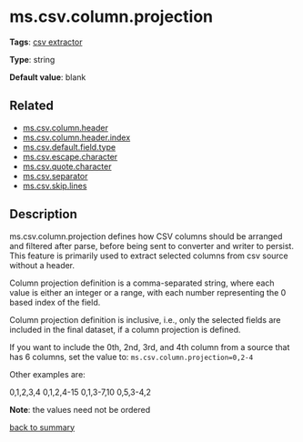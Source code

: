 # ms.csv.column.projection

**Tags**: 
[csv extractor](categories.md#csv-extractor-properties)

**Type**: string

**Default value**: blank

## Related 
- [ms.csv.column.header](ms.csv.column.header.md)
- [ms.csv.column.header.index](ms.csv.column.header.index.md)
- [ms.csv.default.field.type](ms.csv.default.field.type.md)
- [ms.csv.escape.character](ms.csv.escape.character.md)
- [ms.csv.quote.character]()
- [ms.csv.separator]()
- [ms.csv.skip.lines](ms.csv.skip.lines.md)

## Description

ms.csv.column.projection defines how CSV columns should be arranged and filtered after parse,
before being sent to converter and writer to persist. 
This feature is primarily used to extract selected columns from csv source without a header.

Column projection definition is a comma-separated string, where each value is either an 
integer or a range, with each number representing the 0 based index of the field.

Column projection definition is inclusive, i.e., only the selected fields are included
in the final dataset, if a column projection is defined.  

If you want to include the 0th, 2nd, 3rd, and 4th column from a source that has 6 columns, 
set the value to: `ms.csv.column.projection=0,2-4`

Other examples are:

0,1,2,3,4
0,1,2,4-15
0,1,3-7,10
0,5,3-4,2

**Note**: the values need not be ordered

[back to summary](summary.md#mscsvcolumnprojection)


